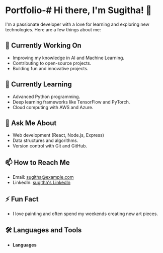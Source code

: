# Portfolio-# Hi there, I'm Sugitha! 👋

I'm a passionate developer with a love for learning and exploring new technologies. Here are a few things about me:

## 🔭 Currently Working On
- Improving my knowledge in AI and Machine Learning.
- Contributing to open-source projects.
- Building fun and innovative projects.

## 🌱 Currently Learning
- Advanced Python programming.
- Deep learning frameworks like TensorFlow and PyTorch.
- Cloud computing with AWS and Azure.

## 💬 Ask Me About
- Web development (React, Node.js, Express)
- Data structures and algorithms.
- Version control with Git and GitHub.

## 📫 How to Reach Me
- Email: [sugitha@example.com](mailto:sugitha@example.com)
- LinkedIn: [sugitha's LinkedIn](https://www.linkedin.com/in/sugitha)

## ⚡ Fun Fact
- I love painting and often spend my weekends creating new art pieces.

## 🛠️ Languages and Tools
- **Languages**
